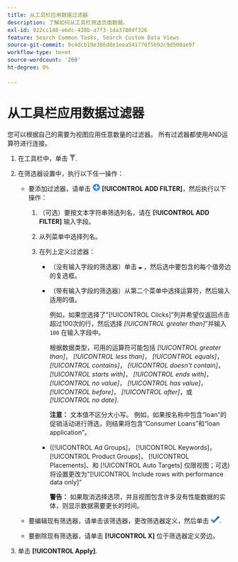 ```yaml
---
title: 从工具栏应用数据过滤器
description: 了解如何从工具栏筛选页面数据。
exl-id: 922cc148-e6dc-428b-a7f3-1da3780df326
feature: Search Common Tasks, Search Custom Data Views
source-git-commit: 9c4dcb19e386d8e1eea541776f5b92c9d500ae9f
workflow-type: tm+mt
source-wordcount: '269'
ht-degree: 0%

---
```


# 从工具栏应用数据过滤器

您可以根据自己的需要为视图应用任意数量的过滤器。 所有过滤器都使用AND运算符进行连接。

1. 在工具栏中，单击 ![筛选](/help/search-social-commerce/assets/filter.png "筛选").

1. 在筛选器设置中，执行以下任一操作：

   * 要添加过滤器，请单击 ![添加筛选器](/help/search-social-commerce/assets/add.png "添加筛选器") **[!UICONTROL ADD FILTER]**，然后执行以下操作：

      1. （可选）要按文本字符串筛选列名，请在 **[!UICONTROL ADD FILTER]** 输入字段。

      1. 从列菜单中选择列名。

      1. 在列上定义过滤器：

         * （没有输入字段的筛选器）单击 ![向下箭头](/help/search-social-commerce/assets/arrow-down-expand.png "向下箭头") ，然后选中要包含的每个值旁边的复选框。

         * （带有输入字段的筛选器）从第二个菜单中选择运算符，然后输入适用的值。

           例如，如果您选择了&quot;[!UICONTROL Clicks]”列并希望仅返回点击超过100次的行，然后选择 *[!UICONTROL greater than]*”并输入 `100` 在输入字段中。

           根据数据类型，可用的运算符可能包括 *[!UICONTROL greater than]*， *[!UICONTROL less than]*， *[!UICONTROL equals]*， *[!UICONTROL contains]*， *[!UICONTROL doesn't contain]*， *[!UICONTROL starts with]*， *[!UICONTROL ends with]*， *[!UICONTROL no value]*， *[!UICONTROL has value]*， *[!UICONTROL before]*， *[!UICONTROL after]*，或 *[!UICONTROL no date].*

           **注意：** 文本值不区分大小写。 例如，如果按名称中包含“loan”的促销活动进行筛选，则结果将包含“Consumer Loans”和“loan application”。

         * ([!UICONTROL Ad Groups]， [!UICONTROL Keywords]， [!UICONTROL Product Groups]， [!UICONTROL Placements]、和 [!UICONTROL Auto Targets] 仅限视图；可选)将设置更改为&quot;[!UICONTROL Include rows with performance data only]“

           **警告：** 如果取消选择选项，并且视图包含许多没有性能数据的实体，则显示数据需要更长的时间。

   * 要编辑现有筛选器，请单击该筛选器，更改筛选器定义，然后单击 ![更新筛选器](/help/search-social-commerce/assets/select.png "更新筛选器").

   * 要删除现有筛选器，请单击 **[!UICONTROL X]** 位于筛选器定义旁边。

1. 单击 **[!UICONTROL Apply]**.
